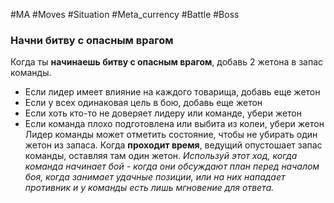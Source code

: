 #MA #Moves #Situation #Meta_currency #Battle #Boss 

### Начни битву с опасным врагом
Когда ты **начинаешь битву с опасным врагом**, добавь 2 жетона в запас команды.
- Если лидер имеет влияние на каждого товарища, добавь еще жетон
- Если у всех одинаковая цель в бою, добавь еще жетон
- Если хоть кто-то не доверяет лидеру или команде, убери жетон
- Если команда плохо подготовлена или выбита из колеи, убери жетон
Лидер команды может отметить состояние, чтобы не убирать один жетон из запаса.
Когда **проходит время**, ведущий опустошает запас команды, оставляя там один жетон.
*Используй этот ход, когда команда начинает бой - когда они обсуждают план перед началом боя, когда занимает удачные позиции, или на них нападает противник и у команды есть лишь мгновение для ответа.*